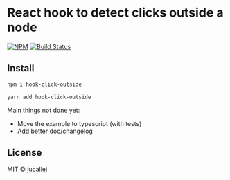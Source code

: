 # React hook to detect clicks outside a node

[![NPM](https://img.shields.io/npm/v/hook-click-outside.svg)](https://www.npmjs.com/package/hook-click-outside) [![Build Status](https://travis-ci.com/jucallej/hook-click-outside.svg?branch=master)](https://travis-ci.com/jucallej/hook-click-outside)

## Install

```bash
npm i hook-click-outside
```

```bash
yarn add hook-click-outside
```

Main things not done yet:

* Move the example to typescript (with tests)
* Add better doc/changelog

## License

MIT © [jucallej](https://github.com/jucallej)
